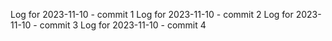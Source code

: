 Log for 2023-11-10 - commit 1
Log for 2023-11-10 - commit 2
Log for 2023-11-10 - commit 3
Log for 2023-11-10 - commit 4
